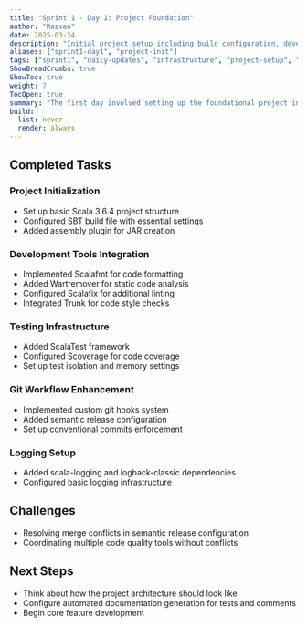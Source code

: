 ```yaml
---
title: "Sprint 1 - Day 1: Project Foundation"
author: "Razvan"
date: 2025-03-24
description: "Initial project setup including build configuration, development tools, and testing infrastructure"
aliases: ["sprint1-day1", "project-init"]
tags: ["sprint1", "daily-updates", "infrastructure", "project-setup", "development", "git"]
ShowBreadCrumbs: true
ShowToc: true
weight: 7
TocOpen: true
summary: "The first day involved setting up the foundational project infrastructure including Scala project structure, development tools (Scalafmt, Wartremover, Scalafix), testing framework (ScalaTest, Scoverage), Git workflow enhancements, and logging system."
build:
  list: never
  render: always
---
```


## Completed Tasks

### Project Initialization
- Set up basic Scala 3.6.4 project structure
- Configured SBT build file with essential settings
- Added assembly plugin for JAR creation

### Development Tools Integration
- Implemented Scalafmt for code formatting
- Added Wartremover for static code analysis
- Configured Scalafix for additional linting
- Integrated Trunk for code style checks

### Testing Infrastructure
- Added ScalaTest framework
- Configured Scoverage for code coverage
- Set up test isolation and memory settings

### Git Workflow Enhancement
- Implemented custom git hooks system
- Added semantic release configuration
- Set up conventional commits enforcement

### Logging Setup
- Added scala-logging and logback-classic dependencies
- Configured basic logging infrastructure

## Challenges
- Resolving merge conflicts in semantic release configuration
- Coordinating multiple code quality tools without conflicts

## Next Steps
- Think about how the project architecture should look like
- Configure automated documentation generation for tests and comments
- Begin core feature development
